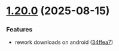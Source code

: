 # [1.20.0](https://github.com/strumok-app/strumok/compare/v1.19.10...v1.20.0) (2025-08-15)


### Features

* rework downloads on android ([34ffea7](https://github.com/strumok-app/strumok/commit/34ffea7f6193c6b5526bb949c1de73009b906b26))



